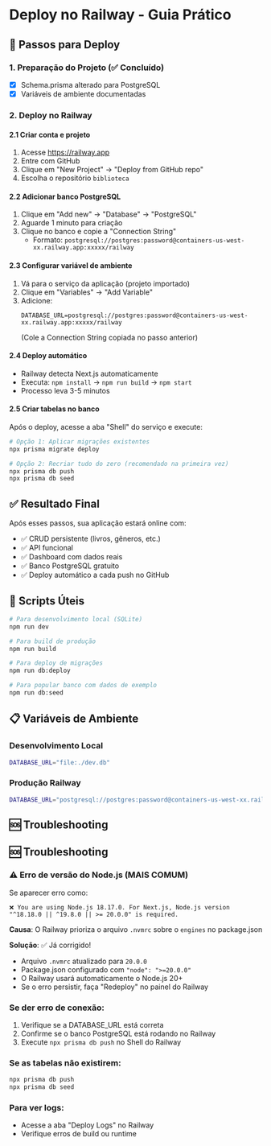 # Deploy no Railway - Guia Prático

## 🚀 Passos para Deploy

### 1. Preparação do Projeto (✅ Concluído)

- [x] Schema.prisma alterado para PostgreSQL
- [x] Variáveis de ambiente documentadas

### 2. Deploy no Railway

#### 2.1 Criar conta e projeto

1. Acesse https://railway.app
2. Entre com GitHub
3. Clique em "New Project" → "Deploy from GitHub repo"
4. Escolha o repositório `biblioteca`

#### 2.2 Adicionar banco PostgreSQL

1. Clique em "Add new" → "Database" → "PostgreSQL"
2. Aguarde 1 minuto para criação
3. Clique no banco e copie a "Connection String"
   - Formato: `postgresql://postgres:password@containers-us-west-xx.railway.app:xxxxx/railway`

#### 2.3 Configurar variável de ambiente

1. Vá para o serviço da aplicação (projeto importado)
2. Clique em "Variables" → "Add Variable"
3. Adicione:
   ```
   DATABASE_URL=postgresql://postgres:password@containers-us-west-xx.railway.app:xxxxx/railway
   ```
   (Cole a Connection String copiada no passo anterior)

#### 2.4 Deploy automático

- Railway detecta Next.js automaticamente
- Executa: `npm install` → `npm run build` → `npm start`
- Processo leva 3-5 minutos

#### 2.5 Criar tabelas no banco

Após o deploy, acesse a aba "Shell" do serviço e execute:

```bash
# Opção 1: Aplicar migrações existentes
npx prisma migrate deploy

# Opção 2: Recriar tudo do zero (recomendado na primeira vez)
npx prisma db push
npx prisma db seed
```

## ✅ Resultado Final

Após esses passos, sua aplicação estará online com:

- ✅ CRUD persistente (livros, gêneros, etc.)
- ✅ API funcional
- ✅ Dashboard com dados reais
- ✅ Banco PostgreSQL gratuito
- ✅ Deploy automático a cada push no GitHub

## 🔧 Scripts Úteis

```bash
# Para desenvolvimento local (SQLite)
npm run dev

# Para build de produção
npm run build

# Para deploy de migrações
npm run db:deploy

# Para popular banco com dados de exemplo
npm run db:seed
```

## 📋 Variáveis de Ambiente

### Desenvolvimento Local

```bash
DATABASE_URL="file:./dev.db"
```

### Produção Railway

```bash
DATABASE_URL="postgresql://postgres:password@containers-us-west-xx.railway.app:xxxxx/railway"
```

## 🆘 Troubleshooting

## 🆘 Troubleshooting

### ⚠️ Erro de versão do Node.js (MAIS COMUM)

Se aparecer erro como:

```
❌ You are using Node.js 18.17.0. For Next.js, Node.js version "^18.18.0 || ^19.8.0 || >= 20.0.0" is required.
```

**Causa**: O Railway prioriza o arquivo `.nvmrc` sobre o `engines` no package.json

**Solução**: ✅ Já corrigido! 
- Arquivo `.nvmrc` atualizado para `20.0.0`
- Package.json configurado com `"node": ">=20.0.0"`
- O Railway usará automaticamente o Node.js 20+
- Se o erro persistir, faça "Redeploy" no painel do Railway

### Se der erro de conexão:

1. Verifique se a DATABASE_URL está correta
2. Confirme se o banco PostgreSQL está rodando no Railway
3. Execute `npx prisma db push` no Shell do Railway

### Se as tabelas não existirem:

```bash
npx prisma db push
npx prisma db seed
```

### Para ver logs:

- Acesse a aba "Deploy Logs" no Railway
- Verifique erros de build ou runtime
